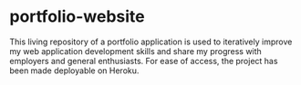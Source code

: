 # portfolio-website
This living repository of a portfolio application is used to iteratively improve my web application development skills and share my progress with employers and general enthusiasts.
For ease of access, the project has been made deployable on Heroku.
